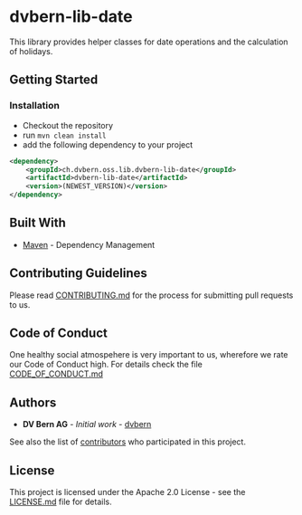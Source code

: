 # dvbern-lib-date

This library provides helper classes for date operations and the calculation of holidays.

## Getting Started

### Installation

* Checkout the repository
* run `mvn clean install`
* add the following dependency to your project

```xml
<dependency>
	<groupId>ch.dvbern.oss.lib.dvbern-lib-date</groupId>
	<artifactId>dvbern-lib-date</artifactId>
	<version>(NEWEST_VERSION)</version>
</dependency>
```

## Built With

* [Maven](https://maven.apache.org/) - Dependency Management


## Contributing Guidelines

Please read [CONTRIBUTING.md](CONTRIBUTING.md) for the process for submitting pull requests to us.

## Code of Conduct

One healthy social atmospehere is very important to us, wherefore we rate our Code of Conduct high.
 For details check the file [CODE_OF_CONDUCT.md](CODE_OF_CONDUCT.md)

## Authors

* **DV Bern AG** - *Initial work* - [dvbern](https://github.com/dvbern)

See also the list of [contributors](https://github.com/dvbern/lib-excelmerger/contributors)
 who participated in this project.

## License

This project is licensed under the Apache 2.0 License - see the [LICENSE.md](LICENSE.md) file for details.

